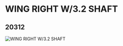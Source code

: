 # WING RIGHT W/3.2 SHAFT
## 20312
![WING RIGHT W/3.2 SHAFT](https://lc-www-live-s.legocdn.com/media/bricks/5/2/6114600.jpg)